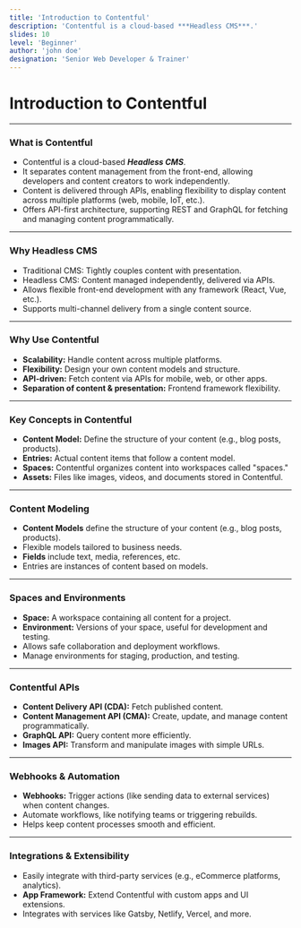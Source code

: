 ```yaml
---
title: 'Introduction to Contentful'
description: 'Contentful is a cloud-based ***Headless CMS***.'
slides: 10
level: 'Beginner'
author: 'john doe'
designation: 'Senior Web Developer & Trainer'
---
```


<!-- Slide 1 -->
# Introduction to Contentful

---

<!-- Slide 2 -->
### What is Contentful

- Contentful is a cloud-based ***Headless CMS***.
- It separates content management from the front-end, allowing developers and content creators to work independently.
- Content is delivered through APIs, enabling flexibility to display content across multiple platforms (web, mobile, IoT, etc.).
- Offers API-first architecture, supporting REST and GraphQL for fetching and managing content programmatically.

---

<!-- Slide 3 -->
### Why Headless CMS

- Traditional CMS: Tightly couples content with presentation.
- Headless CMS: Content managed independently, delivered via APIs.
- Allows flexible front-end development with any framework (React, Vue, etc.).
- Supports multi-channel delivery from a single content source.

---

<!-- Slide 4 -->
### Why Use Contentful

- **Scalability:** Handle content across multiple platforms.
- **Flexibility:** Design your own content models and structure.
- **API-driven:** Fetch content via APIs for mobile, web, or other apps.
- **Separation of content & presentation:** Frontend framework flexibility.

---

<!-- Slide 5 -->
### Key Concepts in Contentful

- **Content Model:** Define the structure of your content (e.g., blog posts, products).
- **Entries:** Actual content items that follow a content model.
- **Spaces:** Contentful organizes content into workspaces called "spaces."
- **Assets:** Files like images, videos, and documents stored in Contentful.

---

<!-- Slide 6 -->
### Content Modeling

- **Content Models** define the structure of your content (e.g., blog posts, products).
- Flexible models tailored to business needs.
- **Fields** include text, media, references, etc.
- Entries are instances of content based on models.

---

<!-- Slide 7 -->
### Spaces and Environments

- **Space:** A workspace containing all content for a project.
- **Environment:** Versions of your space, useful for development and testing.
- Allows safe collaboration and deployment workflows.
- Manage environments for staging, production, and testing.

---

<!-- Slide 8 -->
### Contentful APIs

- **Content Delivery API (CDA):** Fetch published content.
- **Content Management API (CMA):** Create, update, and manage content programmatically.
- **GraphQL API:** Query content more efficiently.
- **Images API:** Transform and manipulate images with simple URLs.

---

<!-- Slide 9 -->
### Webhooks & Automation

- **Webhooks:** Trigger actions (like sending data to external services) when content changes.
- Automate workflows, like notifying teams or triggering rebuilds.
- Helps keep content processes smooth and efficient.

---

<!-- Slide 10 -->
### Integrations & Extensibility

- Easily integrate with third-party services (e.g., eCommerce platforms, analytics).
- **App Framework:** Extend Contentful with custom apps and UI extensions.
- Integrates with services like Gatsby, Netlify, Vercel, and more.
